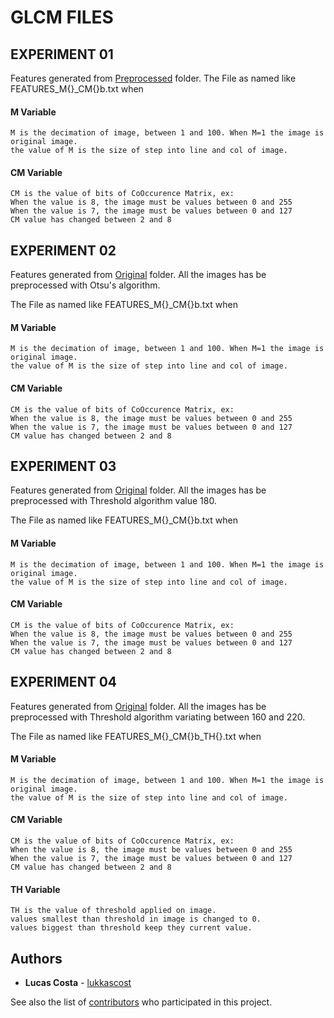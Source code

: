 # GLCM FILES

## EXPERIMENT 01

Features generated from  [Preprocessed](https://github.com/lukkascost/database-Crosswalk/tree/master/Preprocessed)  folder.
The File as named like FEATURES_M{}_CM{}b.txt when
#### M Variable

    M is the decimation of image, between 1 and 100. When M=1 the image is original image.
    the value of M is the size of step into line and col of image.

#### CM Variable

    CM is the value of bits of CoOccurence Matrix, ex:
    When the value is 8, the image must be values between 0 and 255
    When the value is 7, the image must be values between 0 and 127
    CM value has changed between 2 and 8

## EXPERIMENT 02

Features generated from  [Original](https://github.com/lukkascost/database-Crosswalk/tree/master/Original)  folder. 
All the images has be preprocessed with Otsu's algorithm.

The File as named like FEATURES_M{}_CM{}b.txt when
#### M Variable

    M is the decimation of image, between 1 and 100. When M=1 the image is original image.
    the value of M is the size of step into line and col of image.

#### CM Variable

    CM is the value of bits of CoOccurence Matrix, ex:
    When the value is 8, the image must be values between 0 and 255
    When the value is 7, the image must be values between 0 and 127
    CM value has changed between 2 and 8


## EXPERIMENT 03

Features generated from  [Original](https://github.com/lukkascost/database-Crosswalk/tree/master/Original)  folder. 
All the images has be preprocessed with Threshold algorithm value 180.

The File as named like FEATURES_M{}_CM{}b.txt when
#### M Variable

    M is the decimation of image, between 1 and 100. When M=1 the image is original image.
    the value of M is the size of step into line and col of image.

#### CM Variable

    CM is the value of bits of CoOccurence Matrix, ex:
    When the value is 8, the image must be values between 0 and 255
    When the value is 7, the image must be values between 0 and 127
    CM value has changed between 2 and 8

## EXPERIMENT 04

Features generated from  [Original](https://github.com/lukkascost/database-Crosswalk/tree/master/Original)  folder. 
All the images has be preprocessed with Threshold algorithm variating between 160 and 220.

The File as named like FEATURES_M{}_CM{}b_TH{}.txt when
#### M Variable

    M is the decimation of image, between 1 and 100. When M=1 the image is original image.
    the value of M is the size of step into line and col of image.

#### CM Variable

    CM is the value of bits of CoOccurence Matrix, ex:
    When the value is 8, the image must be values between 0 and 255
    When the value is 7, the image must be values between 0 and 127
    CM value has changed between 2 and 8

#### TH Variable 
    TH is the value of threshold applied on image. 
    values smallest than threshold in image is changed to 0.
    values biggest than threshold keep they current value.

## Authors

* **Lucas Costa** - [lukkascost](https://github.com/lukkascost)

See also the list of [contributors](https://github.com/lukkascost/py_Crosswalk/contributors) who participated in this project.
